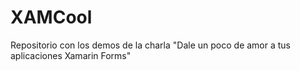 # XAMCool
Repositorio con los demos de la charla "Dale un poco de amor a tus aplicaciones Xamarin Forms"
